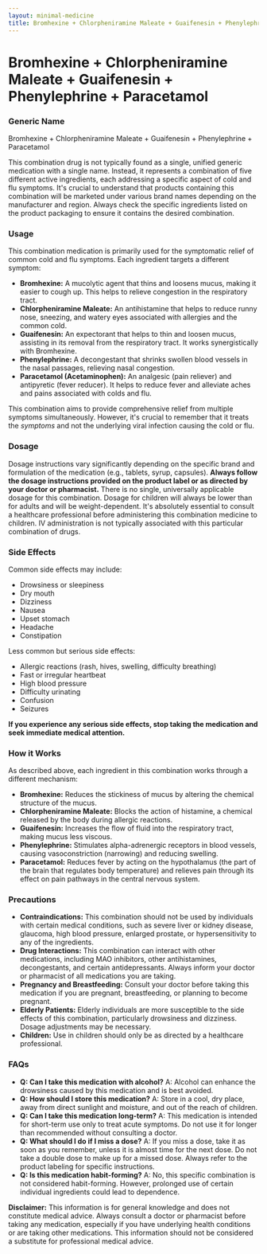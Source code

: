 ```yaml
---
layout: minimal-medicine
title: Bromhexine + Chlorpheniramine Maleate + Guaifenesin + Phenylephrine + Paracetamol
---
```


# Bromhexine + Chlorpheniramine Maleate + Guaifenesin + Phenylephrine + Paracetamol
### Generic Name
Bromhexine + Chlorpheniramine Maleate + Guaifenesin + Phenylephrine + Paracetamol


This combination drug is not typically found as a single, unified generic medication with a single name. Instead, it represents a combination of five different active ingredients, each addressing a specific aspect of cold and flu symptoms.  It's crucial to understand that products containing this combination will be marketed under various brand names depending on the manufacturer and region.  Always check the specific ingredients listed on the product packaging to ensure it contains the desired combination.


### Usage

This combination medication is primarily used for the symptomatic relief of common cold and flu symptoms. Each ingredient targets a different symptom:

* **Bromhexine:** A mucolytic agent that thins and loosens mucus, making it easier to cough up. This helps to relieve congestion in the respiratory tract.
* **Chlorpheniramine Maleate:** An antihistamine that helps to reduce runny nose, sneezing, and watery eyes associated with allergies and the common cold.
* **Guaifenesin:** An expectorant that helps to thin and loosen mucus, assisting in its removal from the respiratory tract. It works synergistically with Bromhexine.
* **Phenylephrine:** A decongestant that shrinks swollen blood vessels in the nasal passages, relieving nasal congestion.
* **Paracetamol (Acetaminophen):** An analgesic (pain reliever) and antipyretic (fever reducer). It helps to reduce fever and alleviate aches and pains associated with colds and flu.


This combination aims to provide comprehensive relief from multiple symptoms simultaneously. However, it's crucial to remember that it treats the *symptoms* and not the underlying viral infection causing the cold or flu.


### Dosage

Dosage instructions vary significantly depending on the specific brand and formulation of the medication (e.g., tablets, syrup, capsules). **Always follow the dosage instructions provided on the product label or as directed by your doctor or pharmacist.**  There is no single, universally applicable dosage for this combination.  Dosage for children will always be lower than for adults and will be weight-dependent.  It's absolutely essential to consult a healthcare professional before administering this combination medicine to children.  IV administration is not typically associated with this particular combination of drugs.



### Side Effects

Common side effects may include:

* Drowsiness or sleepiness
* Dry mouth
* Dizziness
* Nausea
* Upset stomach
* Headache
* Constipation

Less common but serious side effects:

* Allergic reactions (rash, hives, swelling, difficulty breathing)
* Fast or irregular heartbeat
* High blood pressure
* Difficulty urinating
* Confusion
* Seizures

**If you experience any serious side effects, stop taking the medication and seek immediate medical attention.**


### How it Works

As described above, each ingredient in this combination works through a different mechanism:

* **Bromhexine:** Reduces the stickiness of mucus by altering the chemical structure of the mucus.
* **Chlorpheniramine Maleate:** Blocks the action of histamine, a chemical released by the body during allergic reactions.
* **Guaifenesin:** Increases the flow of fluid into the respiratory tract, making mucus less viscous.
* **Phenylephrine:** Stimulates alpha-adrenergic receptors in blood vessels, causing vasoconstriction (narrowing) and reducing swelling.
* **Paracetamol:** Reduces fever by acting on the hypothalamus (the part of the brain that regulates body temperature) and relieves pain through its effect on pain pathways in the central nervous system.


### Precautions

* **Contraindications:** This combination should not be used by individuals with certain medical conditions, such as severe liver or kidney disease, glaucoma, high blood pressure, enlarged prostate, or hypersensitivity to any of the ingredients.
* **Drug Interactions:** This combination can interact with other medications, including MAO inhibitors, other antihistamines, decongestants, and certain antidepressants. Always inform your doctor or pharmacist of all medications you are taking.
* **Pregnancy and Breastfeeding:** Consult your doctor before taking this medication if you are pregnant, breastfeeding, or planning to become pregnant.
* **Elderly Patients:** Elderly individuals are more susceptible to the side effects of this combination, particularly drowsiness and dizziness.  Dosage adjustments may be necessary.
* **Children:**  Use in children should only be as directed by a healthcare professional.


### FAQs

* **Q: Can I take this medication with alcohol?**  A: Alcohol can enhance the drowsiness caused by this medication and is best avoided.
* **Q: How should I store this medication?** A: Store in a cool, dry place, away from direct sunlight and moisture, and out of the reach of children.
* **Q: Can I take this medication long-term?** A: This medication is intended for short-term use only to treat acute symptoms. Do not use it for longer than recommended without consulting a doctor.
* **Q: What should I do if I miss a dose?** A:  If you miss a dose, take it as soon as you remember, unless it is almost time for the next dose. Do not take a double dose to make up for a missed dose.  Always refer to the product labeling for specific instructions.
* **Q: Is this medication habit-forming?** A: No, this specific combination is not considered habit-forming.  However, prolonged use of certain individual ingredients could lead to dependence.


**Disclaimer:** This information is for general knowledge and does not constitute medical advice. Always consult a doctor or pharmacist before taking any medication, especially if you have underlying health conditions or are taking other medications.  This information should not be considered a substitute for professional medical advice.
